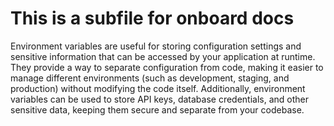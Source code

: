 # This is a subfile for onboard docs

Environment variables are useful for storing configuration settings and sensitive information that can be accessed by your application at runtime. They provide a way to separate configuration from code, making it easier to manage different environments (such as development, staging, and production) without modifying the code itself. Additionally, environment variables can be used to store API keys, database credentials, and other sensitive data, keeping them secure and separate from your codebase.